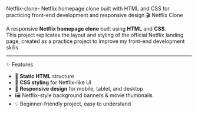 Netflix-clone-
Netflix homepage clone built with HTML and CSS for practicing front-end development and responsive design
🎬 Netflix Clone

A responsive **Netflix homepage clone** built using **HTML** and **CSS**.  
This project replicates the layout and styling of the official Netflix landing page, created as a practice project to improve my front-end development skills.

---

✨ Features
- 📄 **Static HTML** structure
- 🎨 **CSS styling** for Netflix-like UI
- 📱 **Responsive design** for mobile, tablet, and desktop
- 🖼 Netflix-style background banners & movie thumbnails
- 💡 Beginner-friendly project, easy to understand
